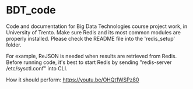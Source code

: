 # BDT_code
Code and documentation for Big Data Technologies course project work, in University of Trento. 
Make sure Redis and its most common modules are properly installed. 
Please check the README file into the 'redis_setup' folder. 

For example, ReJSON is needed when results are retrieved from Redis.
Before running code, it's best to start Redis by sending "redis-server /etc/sysctl.conf" into CLI.

How it should perform: https://youtu.be/OHQt1WSPz80 
